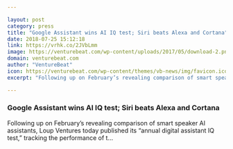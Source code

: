 ```yaml
---

layout: post
category: press
title: "Google Assistant wins AI IQ test; Siri beats Alexa and Cortana"
date: 2018-07-25 15:12:18
link: https://vrhk.co/2JVbLmm
image: https://venturebeat.com/wp-content/uploads/2017/05/download-2.png?fit=1280%2C720&strip=all
domain: venturebeat.com
author: "VentureBeat"
icon: https://venturebeat.com/wp-content/themes/vb-news/img/favicon.ico
excerpt: "Following up on February’s revealing comparison of smart speaker AI assistants, Loup Ventures today published its “annual digital assistant IQ test,” tracking the performance of t…"

---
```


### Google Assistant wins AI IQ test; Siri beats Alexa and Cortana

Following up on February’s revealing comparison of smart speaker AI assistants, Loup Ventures today published its “annual digital assistant IQ test,” tracking the performance of t…